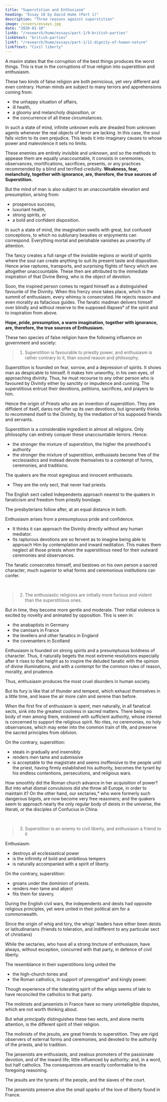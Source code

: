 ```yaml
---
title: "Superstition and Enthusiasm"
heading: "Essay 10 by David Hume (Part 1)"
description: "Three reasons against superstition"
image: /covers/essays.jpg
date: "2020-01-10"
linkb: "/research/hume/essays/part-1/9-british-parties"
linkbtext: "british-parties"
linkf: "/research/hume/essays/part-1/11-dignity-of-human-nature"
linkftext: "Civil liberty"
--- 
```



A maxim states that the corruption of the best things produces the worst things. This is true in the corruptions of true religion into superstition and enthusiasm.

These two kinds of false religion are both pernicious, yet very different and even contrary. Human minds are subject to many terrors and apprehensions coming from:
- the unhappy situation of affairs, 
- ill health,
- a gloomy and melancholy disposition, or
- the concurrence of all these circumstances.

In such a state of mind, infinite unknown evils are dreaded from unknown agents whenever the real objects of terror are lacking. In this case, the soul falls victim to its own prejudice. This leads it into imaginary causes to whose power and malevolence it sets no limits.

These enemies are entirely invisible and unknown, and so the methods to appease them are equally unaccountable, It consists in ceremonies, observances, mortifications, sacrifices, presents, or any practices recommended by a blind and terrified credulity. **Weakness, fear, melancholy, together with ignorance, are, therefore, the true sources of Superstition.**

But the mind of man is also subject to an unaccountable elevation and presumption, arising from:
- prosperous success,
- luxuriant health,
- strong spirits, or
- a bold and confident disposition.

In such a state of mind, the imagination swells with great, but confused conceptions, to which no sublunary beauties or enjoyments can correspond. Everything mortal and perishable vanishes as unworthy of attention.

The fancy creates a full range of the invisible regions or world of spirits where the soul can create anything to suit its present taste and disposition. Hence arise raptures, transports, and surprising flights of fancy which are altogether unaccountable. These then are attributed to the immediate inspiration of that Divine Being, who is the object of devotion.

<!--  and confidence and presumption still encreasing, These raptures, being , and seeming quite beyond the reach of our ordinary faculties, are  -->

Soon, the inspired person comes to regard himself as a distinguished favourite of the Divinity. When this frenzy once takes place, which is the summit of enthusiasm, every whimsy is consecrated. He rejects reason and even morality as fallacious guides. The fanatic madman delivers himself over blindly and without reserve to the supposed illapses° of the spirit and to inspiration from above. 

**Hope, pride, presumption, a warm imagination, together with ignorance, are, therefore, the true sources of Enthusiasm.**

These two species of false religion have the following influence on government and society:

> 1. Superstition is favourable to priestly power, and enthusiasm is rather contrary to it, than sound reason and philosophy.

Superstition is founded on fear, sorrow, and a depression of spirits. It shows man as despicable to himself. It makes him unworthy, in his own eyes, of approaching divinity. Thus, he must recourse to any other person who is favoured by Divinity either by sanctity or impudence and cunning.  The superstitious entrust their devotions, petitions, sacrifices, and prayers to him. 

Hence the origin of Priests who are an invention of superstition. They are diffident of itself, dares not offer up its own devotions, but ignorantly thinks to recommend itself to the Divinity, by the mediation of his supposed friends and servants. 

Superstition is a considerable ingredient in almost all religions. Only philosophy can entirely conquer these unaccountable terrors. Hence:
- the stronger the mixture of superstition, the higher the priesthood's authority
- the stronger the mixture of superstition, enthusiasts become free of the ecclesiastics and instead devote themselves to a contempt of forms, ceremonies, and traditions.

The quakers are the most egregious and innocent enthusiasts.
- They are the only sect, that never had priests.

The English sect called Independents approach nearest to the quakers in fanaticism and freedom from priestly bondage. 

The presbyterians follow after, at an equal distance in both.

Enthusiasm arises from a presumptuous pride and confidence. 
- It thinks it can approach the Divinity directly without any human mediator. 
- Its rapturous devotions are so fervent as to imagine being able to approach Him by contemplation and inward neditation. This makes them neglect all those priests whom the superstitious need for their outward ceremonies and observances.

<!-- Superstitious devotees need priests to aid their outward ceremonies and observances. -->

The fanatic consecrates himself, and bestows on his own person a sacred character, much superior to what forms and ceremonious institutions can confer.

<br>

> 2. The enthusiastic religions are initially more furious and violent than the superstitious ones. 

But in time, they become more gentle and moderate. Their initial violence is excited by novelty and animated by opposition. This is seen in:
- the anabaptists in Germany
- the camisars in France
- the levellers and other fanatics in England
- the covenanters in Scotland

Enthusiasm is founded on strong spirits and a presumptuous boldness of character. Thus, it naturally begets the most extreme resolutions especially after it rises to that height as to inspire the deluded fanatic with the opinion of divine illuminations, and with a contempt for the common rules of reason, morality, and prudence.

Thus, enthusiasm produces the most cruel disorders in human society. 

But its fury is like that of thunder and tempest, which exhaust themselves in a little time, and leave the air more calm and serene than before. 

When the first fire of enthusiasm is spent, men naturally, in all fanatical sects, sink into the greatest coolness in sacred matters. There being no body of men among them, endowed with sufficient authority, whose interest is concerned to support the religious spirit. No rites, no ceremonies, no holy observances, which may enter into the common train of life, and preserve the sacred principles from oblivion. 

On the contrary, superstition:
- steals in gradually and insensibly
- renders men tame and submissive
- is acceptable to the magistrate and seems inoffensive to the people until the priest, having firmly established his authority, becomes the tyrant by his endless contentions, persecutions, and religious wars. 

How smoothly did the Roman church advance in her acquisition of power? But into what dismal convulsions did she throw all Europe, in order to maintain it? On the other hand, our sectaries,° who were formerly such dangerous bigots, are now become very free reasoners; and the quakers seem to approach nearly the only regular body of deists in the universe, the literati, or the disciples of Confucius in China.

<br>

> 3. Superstition is an enemy to civil liberty, and enthusiasm a friend to it

Enthusiasm:
- destroys all ecclesiastical power
- is the infirmity of bold and ambitious tempers
- is naturally accompanied with a spirit of liberty.

On the contrary, superstition:
- groans under the dominion of priests. 
- renders men tame and abject
- fits them for slavery. 

During the English civil wars, the independents and deists had opposite religious principles, yet were united in their political aim for a commonwealth. 

Since the origin of whig and tory, the whigs' leaders have either been deists or  latitudinarians (friends to toleration, and indifferent to any particular sect of christians) 

While the sectaries, who have all a strong tincture of enthusiasm, have always, without exception, concurred with that party, in defence of civil liberty. 

The resemblance in their superstitions long united the 
- the high-church tories and 
- the Roman catholics, in support of prerogative° and kingly power. 

Though experience of the tolerating spirit of the whigs seems of late to have reconciled the catholics to that party.

The molinists and jansenists in France have so many unintelligible disputes, which are not worth thinking about.

But what principally distinguishes these two sects, and alone merits attention, is the different spirit of their religion. 

The molinists of the jesuits, are great friends to superstition. They are rigid observers of external forms and ceremonies, and devoted to the authority of the priests, and to tradition. 

The jansenists are enthusiasts, and zealous promoters of the passionate devotion, and of the inward life; little influenced by authority; and, in a word, but half catholics. The consequences are exactly conformable to the foregoing reasoning. 

The jesuits are the tyrants of the people, and the slaves of the court.

The jansenists preserve alive the small sparks of the love of liberty found in France.
